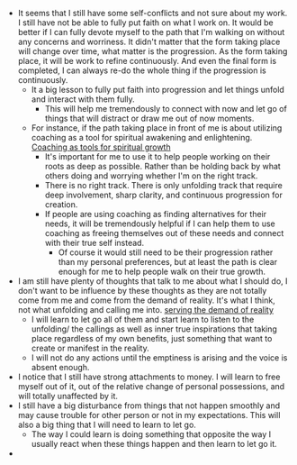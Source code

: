 - It seems that I still have some self-conflicts and not sure about my work. I still have not be able to fully put faith on what I work on. It would be better if I can fully devote myself to the path that I'm walking on without any concerns and worriness. It didn't matter that the form taking place will change over time, what matter is the progression. As the form taking place, it will be work to refine continuously. And even the final form is completed, I can always re-do the whole thing if the progression is continuously. 
    - It a big lesson to fully put faith into progression and let things unfold and interact with them fully.
        - This will help me tremendously to connect with now and let go of things that will distract or draw me out of now moments.
    - For instance, if the path taking place in front of me is about utilizing coaching as a tool for spiritual awakening and enlightening. [Coaching as tools for spiritual growth](<Coaching as tools for spiritual growth.md>)
        - It's important for me to use it to help people working on their roots as deep as possible. Rather than be holding back by what others doing and worrying whether I'm on the right track.
        - There is no right track. There is only unfolding track that require deep involvement, sharp clarity, and continuous progression for creation.
        - If people are using coaching as finding alternatives for their needs, it will be tremendously helpful if I can help them to use coaching as freeing themselves out of these needs and connect with their true self instead.
            - Of course it would still need to be their progression rather than my personal preferences, but at least the path is clear enough for me to help people walk on their true growth.
- I am still have plenty of thoughts that talk to me about what I should do, I don't want to be influence by these thoughts as they are not totally come from me and come from the demand of reality. It's what I think, not what unfolding and calling me into. [serving the demand of reality](<serving the demand of reality.md>)
    - I will learn to let go all of them and start learn to listen to the unfolding/ the callings as well as inner true inspirations that taking place regardless of my own benefits, just something that want to create or manifest in the reality.
    - I will not do any actions until the emptiness is arising and the voice is absent enough.
- I notice that I still have strong attachments to money. I will learn to free myself out of it, out of the relative change of personal possessions, and will totally unaffected by it. 
- I still have a big disturbance from things that not happen smoothly and may cause trouble for other person or not in my expectations. This will also a big thing that I will need to learn to let go.
    - The way I could learn is doing something that opposite the way I usually react when these things happen and then learn to let go it.
- 
